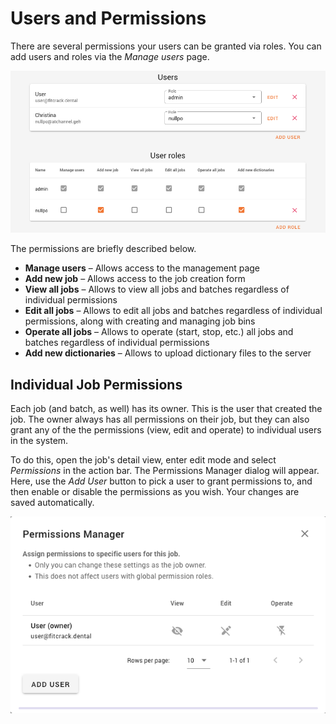 Users and Permissions
=====================

There are several permissions your users can be granted via roles. You can add users and roles via the _Manage users_ page.

![User management page](../_media/img/perms/list.png)

The permissions are briefly described below.

- __Manage users__ – Allows access to the management page
- __Add new job__ – Allows access to the job creation form
- __View all jobs__ – Allows to view all jobs and batches regardless of individual permissions
- __Edit all jobs__ – Allows to edit all jobs and batches regardless of individual permissions, along with creating and managing job bins
- __Operate all jobs__ – Allows to operate (start, stop, etc.) all jobs and batches regardless of individual permissions
- __Add new dictionaries__ – Allows to upload dictionary files to the server


Individual Job Permissions
--------------------------

Each job (and batch, as well) has its owner. This is the user that created the job. The owner always has all permissions on their job, but they can also grant any of the the permissions (view, edit and operate) to individual users in the system.

To do this, open the job's detail view, enter edit mode and select _Permissions_ in the action bar. The Permissions Manager dialog will appear. Here, use the _Add User_ button to pick a user to grant permissions to, and then enable or disable the permissions as you wish. Your changes are saved automatically.

![Job permissions manager](../_media/img/perms/job.png)

